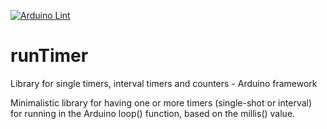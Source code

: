 [![Arduino Lint](https://github.com/strooom/runTimer/workflows/Arduino%20Library%20Checks/badge.svg)](https://github.com/arduino/arduino-lint-action)

# runTimer
Library for single timers, interval timers and counters - Arduino framework

Minimalistic library for having one or more timers (single-shot or interval) for running in the Arduino loop() function, based on the millis() value.

